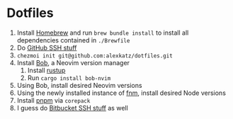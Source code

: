 # Dotfiles

1. Install [Homebrew](https://brew.sh/) and run `brew bundle install` to install all dependencies contained in `./Brewfile`
2. Do [GitHub SSH stuff](https://docs.github.com/en/authentication/connecting-to-github-with-ssh)
3. `chezmoi init git@github.com:alexkatz/dotfiles.git`
4. Install [Bob](https://github.com/MordechaiHadad/bob), a Neovim version manager
   1. Install [rustup](https://www.rust-lang.org/tools/install)
   2. Run `cargo install bob-nvim`
5. Using Bob, install desired Neovim versions
6. Using the newly installed instance of [fnm](https://github.com/Schniz/fnm), install desired Node versions
7. Install [pnpm](https://pnpm.io/installation) via `corepack`
8. I guess do [Bitbucket SSH stuff](https://support.atlassian.com/bitbucket-cloud/docs/configure-ssh-and-two-step-verification/) as well
